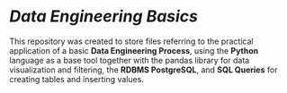 # **_Data Engineering Basics_**

This repository was created to store files referring to the practical application of a basic **Data Engineering Process**, using the **Python** language as
a base tool together with the pandas library for data visualization and filtering, the **RDBMS PostgreSQL**, and **SQL Queries** for creating tables and inserting values.
